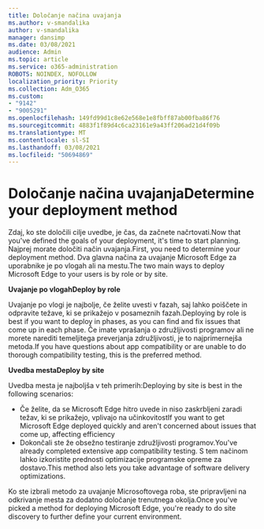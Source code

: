 ```yaml
---
title: Določanje načina uvajanja
ms.author: v-smandalika
author: v-smandalika
manager: dansimp
ms.date: 03/08/2021
audience: Admin
ms.topic: article
ms.service: o365-administration
ROBOTS: NOINDEX, NOFOLLOW
localization_priority: Priority
ms.collection: Adm_O365
ms.custom:
- "9142"
- "9005291"
ms.openlocfilehash: 149fd99d1c8e62e568e1e8fbff87ab00fba86f76
ms.sourcegitcommit: 4883f1f89d4c6ca23161e9a43ff206ad21d4f09b
ms.translationtype: MT
ms.contentlocale: sl-SI
ms.lasthandoff: 03/08/2021
ms.locfileid: "50694869"
---
```

# <a name="determine-your-deployment-method"></a><span data-ttu-id="0872b-102">Določanje načina uvajanja</span><span class="sxs-lookup"><span data-stu-id="0872b-102">Determine your deployment method</span></span>

<span data-ttu-id="0872b-103">Zdaj, ko ste določili cilje uvedbe, je čas, da začnete načrtovati.</span><span class="sxs-lookup"><span data-stu-id="0872b-103">Now that you've defined the goals of your deployment, it's time to start planning.</span></span> <span data-ttu-id="0872b-104">Najprej morate določiti način uvajanja.</span><span class="sxs-lookup"><span data-stu-id="0872b-104">First, you need to determine your deployment method.</span></span> <span data-ttu-id="0872b-105">Dva glavna načina za uvajanje Microsoft Edge za uporabnike je po vlogah ali na mestu.</span><span class="sxs-lookup"><span data-stu-id="0872b-105">The two main ways to deploy Microsoft Edge to your users is by role or by site.</span></span>

<span data-ttu-id="0872b-106">**Uvajanje po vlogah**</span><span class="sxs-lookup"><span data-stu-id="0872b-106">**Deploy by role**</span></span>

<span data-ttu-id="0872b-107">Uvajanje po vlogi je najbolje, če želite uvesti v fazah, saj lahko poiščete in odpravite težave, ki se prikažejo v posameznih fazah.</span><span class="sxs-lookup"><span data-stu-id="0872b-107">Deploying by role is best if you want to deploy in phases, as you can find and fix issues that come up in each phase.</span></span> <span data-ttu-id="0872b-108">Če imate vprašanja o združljivosti programov ali ne morete narediti temeljitega preverjanja združljivosti, je to najprimernejša metoda.</span><span class="sxs-lookup"><span data-stu-id="0872b-108">If you have questions about app compatibility or are unable to do thorough compatibility testing, this is the preferred method.</span></span>

<span data-ttu-id="0872b-109">**Uvedba mesta**</span><span class="sxs-lookup"><span data-stu-id="0872b-109">**Deploy by site**</span></span>

<span data-ttu-id="0872b-110">Uvedba mesta je najboljša v teh primerih:</span><span class="sxs-lookup"><span data-stu-id="0872b-110">Deploying by site is best in the following scenarios:</span></span>
- <span data-ttu-id="0872b-111">Če želite, da se Microsoft Edge hitro uvede in niso zaskrbljeni zaradi težav, ki se prikažejo, vplivajo na učinkovitost</span><span class="sxs-lookup"><span data-stu-id="0872b-111">If you want to get Microsoft Edge deployed quickly and aren't concerned about issues that come up, affecting efficiency</span></span>
- <span data-ttu-id="0872b-112">Dokončali ste že obsežno testiranje združljivosti programov.</span><span class="sxs-lookup"><span data-stu-id="0872b-112">You've already completed extensive app compatibility testing.</span></span> <span data-ttu-id="0872b-113">S tem načinom lahko izkoristite prednosti optimizacije programske opreme za dostavo.</span><span class="sxs-lookup"><span data-stu-id="0872b-113">This method also lets you take advantage of software delivery optimizations.</span></span>

<span data-ttu-id="0872b-114">Ko ste izbrali metodo za uvajanje Microsoftovega roba, ste pripravljeni na odkrivanje mesta za dodatno določanje trenutnega okolja.</span><span class="sxs-lookup"><span data-stu-id="0872b-114">Once you've picked a method for deploying Microsoft Edge, you're ready to do site discovery to further define your current environment.</span></span>
